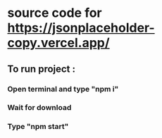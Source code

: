 # source code for https://jsonplaceholder-copy.vercel.app/

## To run project :

### Open terminal and type "npm i"

### Wait for download

### Type "npm start"

